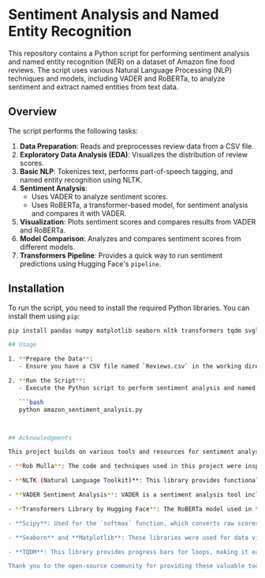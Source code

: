 # Sentiment Analysis and Named Entity Recognition

This repository contains a Python script for performing sentiment analysis and named entity recognition (NER) on a dataset of Amazon fine food reviews. The script uses various Natural Language Processing (NLP) techniques and models, including VADER and RoBERTa, to analyze sentiment and extract named entities from text data.

## Overview

The script performs the following tasks:
1. **Data Preparation**: Reads and preprocesses review data from a CSV file.
2. **Exploratory Data Analysis (EDA)**: Visualizes the distribution of review scores.
3. **Basic NLP**: Tokenizes text, performs part-of-speech tagging, and named entity recognition using NLTK.
4. **Sentiment Analysis**:
   - Uses VADER to analyze sentiment scores.
   - Uses RoBERTa, a transformer-based model, for sentiment analysis and compares it with VADER.
5. **Visualization**: Plots sentiment scores and compares results from VADER and RoBERTa.
6. **Model Comparison**: Analyzes and compares sentiment scores from different models.
7. **Transformers Pipeline**: Provides a quick way to run sentiment predictions using Hugging Face's `pipeline`.

## Installation

To run the script, you need to install the required Python libraries. You can install them using `pip`:

```bash
pip install pandas numpy matplotlib seaborn nltk transformers tqdm svgling

## Usage

1. **Prepare the Data**:
   - Ensure you have a CSV file named `Reviews.csv` in the working directory. This CSV file should include at least two columns: `Text` (the review text) and `Score` (the review rating).

2. **Run the Script**:
   - Execute the Python script to perform sentiment analysis and named entity recognition. The script will read the data, analyze sentiment using both VADER and RoBERTa models, and generate visualizations.

   ```bash
   python amazon_sentiment_analysis.py



## Acknowledgments

This project builds on various tools and resources for sentiment analysis and named entity recognition. Special thanks to the following contributors and resources:

- **Rob Mulla**: The code and techniques used in this project were inspired by Rob Mulla's tutorial on sentiment analysis. For a detailed walkthrough and additional examples, please refer to Rob Mulla's YouTube video: [Sentiment Analysis Tutorial](https://youtu.be/QpzMWQvxXWk?feature=shared).

- **NLTK (Natural Language Toolkit)**: This library provides functionalities for text processing, including tokenization, part-of-speech tagging, and named entity recognition. For more information, visit the [NLTK website](https://www.nltk.org/).

- **VADER Sentiment Analysis**: VADER is a sentiment analysis tool included in NLTK that is specifically designed for social media text. More details can be found in the [NLTK VADER documentation](https://www.nltk.org/_modules/nltk/sentiment/vader.html).

- **Transformers Library by Hugging Face**: The RoBERTa model used in this project comes from Hugging Face's Transformers library, which provides state-of-the-art pre-trained models for a variety of NLP tasks. Learn more about RoBERTa and other models at the [Hugging Face model page](https://huggingface.co/cardiffnlp/twitter-roberta-base-sentiment) and the [Transformers documentation](https://huggingface.co/transformers/).

- **Scipy**: Used for the `softmax` function, which converts raw scores into probabilities. Find more information at the [SciPy documentation](https://docs.scipy.org/doc/scipy/reference/generated/scipy.special.softmax.html).

- **Seaborn** and **Matplotlib**: These libraries were used for data visualization, creating various plots to analyze sentiment scores. Visit the [Seaborn documentation](https://seaborn.pydata.org/) and [Matplotlib documentation](https://matplotlib.org/stable/contents.html) for more details.

- **TQDM**: This library provides progress bars for loops, making it easier to monitor the progress of long-running tasks. Check out the [TQDM documentation](https://tqdm.github.io/) for more information.

Thank you to the open-source community for providing these valuable tools and resources that made this project possible.

